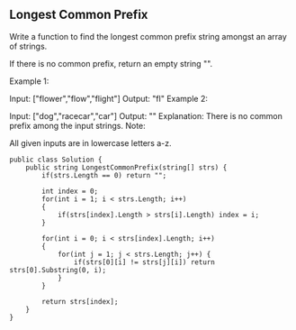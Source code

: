 ## Longest Common Prefix

Write a function to find the longest common prefix string amongst an array of strings.

If there is no common prefix, return an empty string "".

Example 1:

Input: ["flower","flow","flight"]
Output: "fl"
Example 2:

Input: ["dog","racecar","car"]
Output: ""
Explanation: There is no common prefix among the input strings.
Note:

All given inputs are in lowercase letters a-z.

```
public class Solution {
    public string LongestCommonPrefix(string[] strs) {
        if(strs.Length == 0) return "";
        
        int index = 0;
        for(int i = 1; i < strs.Length; i++)
        {
            if(strs[index].Length > strs[i].Length) index = i;
        }
        
        for(int i = 0; i < strs[index].Length; i++) 
        {
            for(int j = 1; j < strs.Length; j++) {
                if(strs[0][i] != strs[j][i]) return strs[0].Substring(0, i);
            }
        }
        
        return strs[index];
    }
}
```
